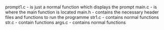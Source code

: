prompt1.c - is just a normal function which displays the prompt
main.c - is where the main function is located
main.h - contains the necessary header files and functions to run the programme
str1.c - contains normal functions
str.c - contain functions
args.c - contains normal functions

